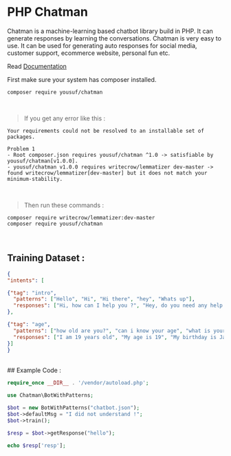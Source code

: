 # PHP Chatman

Chatman is a machine-learning based chatbot library build in PHP. It can generate responses by learning the conversations. Chatman is very easy to use. It can be used for generating auto responses for social media, customer support, ecommerce website, personal fun etc.

Read [Documentation](https://php-chatman.netlify.app)
<br />

First make sure your system has composer installed.

```
composer require yousuf/chatman
```
<br />

>If you get any error like this :


```
Your requirements could not be resolved to an installable set of packages.

Problem 1
- Root composer.json requires yousuf/chatman ^1.0 -> satisfiable by yousuf/chatman[v1.0.0].
- yousuf/chatman v1.0.0 requires writecrow/lemmatizer dev-master -> found writecrow/lemmatizer[dev-master] but it does not match your minimum-stability.
```
<br />

>Then run these commands : 


```
composer require writecrow/lemmatizer:dev-master
composer require yousuf/chatman
```

<br />

## Training Dataset : 

```json
{
"intents": [

{"tag": "intro",
  "patterns": ["Hello", "Hi", "Hi there", "hey", "Whats up"],
  "responses": ["Hi, how can I help you ?", "Hey, do you need any help ?", "How are you doing?", "Greetings !"]
},

{"tag": "age",
  "patterns": ["how old are you?", "can i know your age", "what is your age"],
  "responses": ["I am 19 years old", "My age is 19", "My birthday is Jan 5th and I was born in 2002, so I am 19 years old !"]
}]
}
```
<br />
## Example Code : 

```php
require_once __DIR__ . '/vendor/autoload.php';

use Chatman\BotWithPatterns;

$bot = new BotWithPatterns("chatbot.json");
$bot->defaultMsg = "I did not understand !";
$bot->train();

$resp = $bot->getResponse("hello");

echo $resp['resp'];
```

